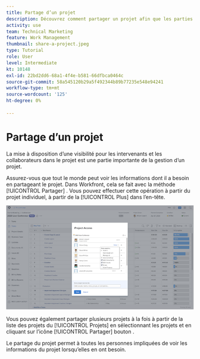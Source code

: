 ```yaml
---
title: Partage d’un projet
description: Découvrez comment partager un projet afin que les parties prenantes et les autres personnes intéressées par le projet puissent avoir une visibilité sur le travail effectué à l’aide de [!DNL  Workfront].
activity: use
team: Technical Marketing
feature: Work Management
thumbnail: share-a-project.jpeg
type: Tutorial
role: User
level: Intermediate
kt: 10148
exl-id: 22bd2dd6-68a1-4f4e-b581-66dfbca0464c
source-git-commit: 58a545120b29a5f492344b89b77235e548e94241
workflow-type: tm+mt
source-wordcount: '125'
ht-degree: 0%

---
```


# Partage d’un projet

La mise à disposition d’une visibilité pour les intervenants et les collaborateurs dans le projet est une partie importante de la gestion d’un projet.

Assurez-vous que tout le monde peut voir les informations dont il a besoin en partageant le projet. Dans Workfront, cela se fait avec la méthode [!UICONTROL Partager] . Vous pouvez effectuer cette opération à partir du projet individuel, à partir de la [!UICONTROL Plus] dans l’en-tête.

![Fenêtre Accès au projet](assets/planner-fund-share-project-smaller.png)

Vous pouvez également partager plusieurs projets à la fois à partir de la liste des projets du [!UICONTROL Projets] en sélectionnant les projets et en cliquant sur l’icône [!UICONTROL Partager] bouton .

Le partage du projet permet à toutes les personnes impliquées de voir les informations du projet lorsqu’elles en ont besoin.

<!---
Learn More Icon
Share permissions on objects
Share a project
--->
